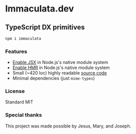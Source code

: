 # Immaculata.dev

## TypeScript DX primitives

```bash
npm i immaculata
```

### Features

* [Enable JSX](/guides/enabling-jsx.html) in Node.js's native module system
* [Enable HMR](/guides/enabling-hmr.html) in Node.js's native module system
* Small (~420 loc) highly readable [source code](https://github.com/thesoftwarephilosopher/immaculata.dev)
* Minimal dependencies (just `mime-types`)

### License

Standard MIT

### Special thanks

This project was made possible by Jesus, Mary, and Joseph.

